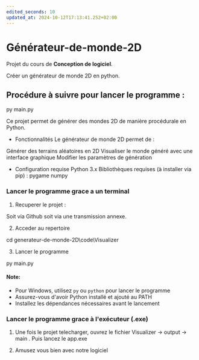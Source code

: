 ```yaml
---
edited_seconds: 10
updated_at: 2024-10-12T17:13:41.252+02:00
---
```


# Générateur-de-monde-2D

Projet du cours de **Conception de logiciel**.

Créer un générateur de monde 2D en python.

## Procédure à suivre pour lancer le programme :

py main.py

Ce projet permet de générer des mondes 2D de manière procédurale en Python.

- Fonctionnalités
  Le générateur de monde 2D permet de :

Générer des terrains aléatoires en 2D
Visualiser le monde généré avec une interface graphique
Modifier les paramètres de génération

- Configuration requise
  Python 3.x
  Bibliothèques requises (à installer via pip) :
  pygame
  numpy

### Lancer le programme grace a un terminal

1. Recuperer le projet :

Soit via Github soit via une transmission annexe.

2. Acceder au repertoire

cd generateur-de-monde-2D\code\Visualizer

3. Lancer le programme

py main.py

#### Note:

- Pour Windows, utilisez `py` ou `python` pour lancer le programme
- Assurez-vous d'avoir Python installé et ajouté au PATH
- Installez les dépendances nécessaires avant le lancement

### Lancer le programme grace à l'exécuteur (.exe)

1. Une fois le projet telecharger, ouvrez le fichier Visualizer -> output -> main . Puis lancez le app.exe

2. Amusez vous bien avec notre logiciel
